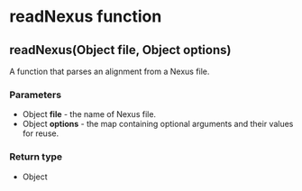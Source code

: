 readNexus function
==================
readNexus(Object **file**, Object **options**)
----------------------------------------------

A function that parses an alignment from a Nexus file.

### Parameters

- Object **file** - the name of Nexus file.
- Object **options** - the map containing optional arguments and their values for reuse.

### Return type

- Object



